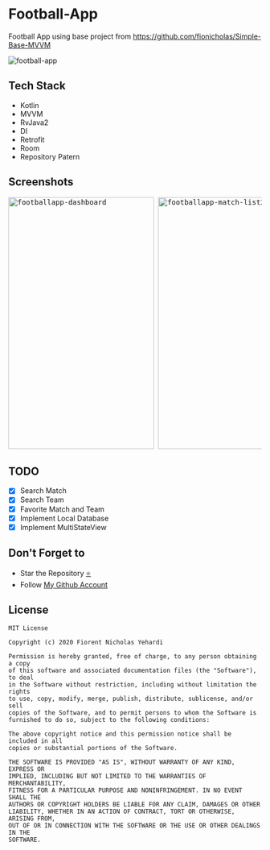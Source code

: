 # Football-App
Football App using base project from https://github.com/fionicholas/Simple-Base-MVVM

<img src="https://media3.giphy.com/media/xOQETjDuq6wml2bGo2/giphy.gif" alt="football-app"/>

## Tech Stack
- Kotlin
- MVVM
- RvJava2
- DI
- Retrofit
- Room
- Repository Patern

## Screenshots
<pre>
<img src="https://github.com/fionicholas/Football-App/blob/master/screenshots/footballapp-dashboard.jpg" alt="footballapp-dashboard" width="290" height="500" /> <img src="https://github.com/fionicholas/Football-App/blob/master/screenshots/footballapp_match_list2.jpg" alt="footballapp-match-list2" width="290" height="500" /> <img src="https://github.com/fionicholas/Football-App/blob/master/screenshots/footballapp_team_list.jpg" alt="footballapp-team-list" width="290" height="500" /> <img src="https://github.com/fionicholas/Football-App/blob/master/screenshots/footballapp_match_list.jpg" alt="footballapp-match-list" width="290" height="500" /> <img src="https://github.com/fionicholas/Football-App/blob/master/screenshots/footballapp_detail_match.jpg" alt="footballapp-detail-match" width="290" height="500" /> <img src="https://github.com/fionicholas/Football-App/blob/master/screenshots/footballapp_detail_team.jpg" alt="footballapp-detail-team" width="290" height="500" />
</pre>

## TODO
* [x] Search Match
* [x] Search Team
* [x] Favorite Match and Team
* [x] Implement Local Database
* [X] Implement MultiStateView

## Don't Forget to

- Star the Repository [⭐](https://github.com/fionicholas/Football-App)
- Follow [My Github Account](https://github.com/fionicholas/)

## License
```
MIT License

Copyright (c) 2020 Fiorent Nicholas Yehardi

Permission is hereby granted, free of charge, to any person obtaining a copy
of this software and associated documentation files (the "Software"), to deal
in the Software without restriction, including without limitation the rights
to use, copy, modify, merge, publish, distribute, sublicense, and/or sell
copies of the Software, and to permit persons to whom the Software is
furnished to do so, subject to the following conditions:

The above copyright notice and this permission notice shall be included in all
copies or substantial portions of the Software.

THE SOFTWARE IS PROVIDED "AS IS", WITHOUT WARRANTY OF ANY KIND, EXPRESS OR
IMPLIED, INCLUDING BUT NOT LIMITED TO THE WARRANTIES OF MERCHANTABILITY,
FITNESS FOR A PARTICULAR PURPOSE AND NONINFRINGEMENT. IN NO EVENT SHALL THE
AUTHORS OR COPYRIGHT HOLDERS BE LIABLE FOR ANY CLAIM, DAMAGES OR OTHER
LIABILITY, WHETHER IN AN ACTION OF CONTRACT, TORT OR OTHERWISE, ARISING FROM,
OUT OF OR IN CONNECTION WITH THE SOFTWARE OR THE USE OR OTHER DEALINGS IN THE
SOFTWARE.
```
